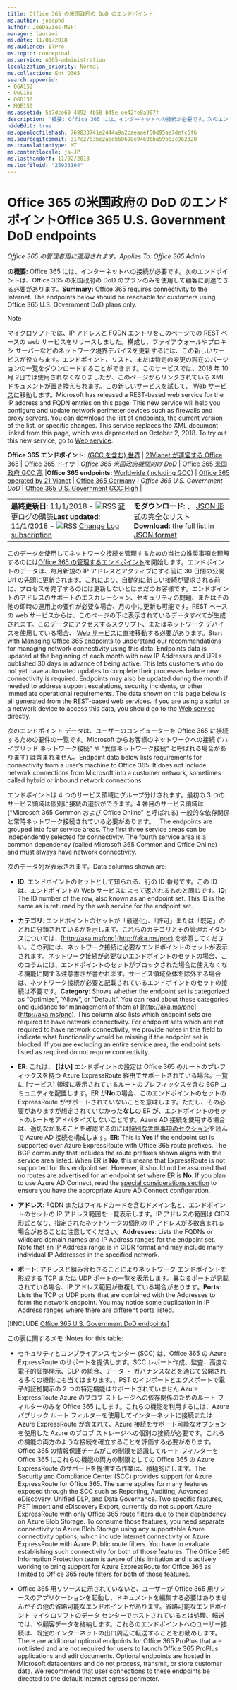 ```yaml
---
title: Office 365 の米国政府の DoD のエンドポイント
ms.author: josephd
author: JoeDavies-MSFT
manager: laurawi
ms.date: 11/01/2018
ms.audience: ITPro
ms.topic: conceptual
ms.service: o365-administration
localization_priority: Normal
ms.collection: Ent_O365
search.appverid:
- OGA150
- OGC150
- OGD150
- MOE150
ms.assetid: 5d7dce60-4892-4b58-b45e-ee42fe8a907f
description: '概要: Office 365 には、インターネットへの接続が必要です。次のエンドポイントは、Office 365 の米国政府の DoD のプランのみを使用して顧客に到達できる必要があります。'
hideEdit: true
ms.openlocfilehash: 769830741e2444a9a2caeaaef50d95ae7defc6f6
ms.sourcegitcommit: 317c2753be2aedb60698e94606ba59b63c962328
ms.translationtype: MT
ms.contentlocale: ja-JP
ms.lasthandoff: 11/02/2018
ms.locfileid: "25933104"
---
```

# <a name="office-365-us-government-dod-endpoints"></a><span data-ttu-id="155f0-104">Office 365 の米国政府の DoD のエンドポイント</span><span class="sxs-lookup"><span data-stu-id="155f0-104">Office 365 U.S. Government DoD endpoints</span></span>

<span data-ttu-id="155f0-105">*Office 365 の管理者用に適用されます。*</span><span class="sxs-lookup"><span data-stu-id="155f0-105">*Applies To: Office 365 Admin*</span></span>

 <span data-ttu-id="155f0-p102">**の概要:** Office 365 には、インターネットへの接続が必要です。次のエンドポイントは、Office 365 の米国政府の DoD のプランのみを使用して顧客に到達できる必要があります。</span><span class="sxs-lookup"><span data-stu-id="155f0-p102">**Summary:** Office 365 requires connectivity to the Internet. The endpoints below should be reachable for customers using Office 365 U.S. Government DoD plans only.</span></span>
  
> [!NOTE]
> <span data-ttu-id="155f0-p103">マイクロソフトでは、IP アドレスと FQDN エントリをこのページでの REST ベースの web サービスをリリースしました。構成し、ファイアウォールやプロキシ サーバーなどのネットワーク境界デバイスを更新するには、この新しいサービスが役立ちます。エンドポイント、リスト、または特定の変更の現在のバージョンの一覧をダウンロードすることができます。このサービスでは、2018 年 10 月 2日では使用されなくなりましたが、このページからリンクされている XML ドキュメントが置き換えられます。この新しいサービスを試して、 [Web サービス](office-365-ip-web-service.md)に移動します。</span><span class="sxs-lookup"><span data-stu-id="155f0-p103">Microsoft has released a REST-based web service for the IP address and FQDN entries on this page. This new service will help you configure and update network perimeter devices such as firewalls and proxy servers. You can download the list of endpoints, the current version of the list, or specific changes. This service replaces the XML document linked from this page, which was deprecated on October 2, 2018. To try out this new service, go to [Web service](office-365-ip-web-service.md).</span></span>
  
 <span data-ttu-id="155f0-113">**Office 365 エンドポイント:** [(GCC を含む) 世界](urls-and-ip-address-ranges.md) | [21Vianet が運営する Office 365](urls-and-ip-address-ranges-21vianet.md)  | [Office 365 ドイツ](office-365-germany-endpoints.md) |  *Office 365 米国政府機関向け DoD* | [Office 365 米国政府 GCC 高](office-365-u-s-government-gcc-high-endpoints.md) |</span><span class="sxs-lookup"><span data-stu-id="155f0-113">**Office 365 endpoints:** [Worldwide (including GCC)](urls-and-ip-address-ranges.md) | [Office 365 operated by 21 Vianet](urls-and-ip-address-ranges-21vianet.md)  | [Office 365 Germany](office-365-germany-endpoints.md) | *Office 365 U.S. Government DoD* | [Office 365 U.S. Government GCC High](office-365-u-s-government-gcc-high-endpoints.md) |</span></span>
  
|||
|:-----|:-----|
|<span data-ttu-id="155f0-114">**最終更新日:** 11/1/2018 - ![RSS](media/5dc6bb29-25db-4f44-9580-77c735492c4b.png) [変更ログの購読](https://endpoints.office.com/version/USGOVDoD?allversions=true&format=rss&clientrequestid=b10c5ed1-bad1-445f-b386-b919946339a7)</span><span class="sxs-lookup"><span data-stu-id="155f0-114">**Last updated:** 11/1/2018 - ![RSS](media/5dc6bb29-25db-4f44-9580-77c735492c4b.png) [Change Log subscription](https://endpoints.office.com/version/USGOVDoD?allversions=true&format=rss&clientrequestid=b10c5ed1-bad1-445f-b386-b919946339a7)</span></span> <br/> |<span data-ttu-id="155f0-115">**をダウンロード:** 、 [JSON 形式](https://endpoints.office.com/endpoints/USGOVDoD?clientrequestid=b10c5ed1-bad1-445f-b386-b919946339a7)の完全なリスト</span><span class="sxs-lookup"><span data-stu-id="155f0-115">**Download:** the full list in [JSON format](https://endpoints.office.com/endpoints/USGOVDoD?clientrequestid=b10c5ed1-bad1-445f-b386-b919946339a7)</span></span> <br/> |
   
 <span data-ttu-id="155f0-p104">このデータを使用してネットワーク接続を管理するための当社の推奨事項を理解するのには[Office 365 の管理するエンドポイント](managing-office-365-endpoints.md)を開始します。エンドポイントのデータは、毎月新規の IP アドレスとアクティブにする前に 30 日間の公開 Url の先頭に更新されます。これにより、自動的に新しい接続が要求される前に、プロセスを完了するのには更新しないとはまだのお客様です。エンドポイントのアドレスのサポートのエスカレーション、セキュリティの問題、またはその他の即時の運用上の要件が必要な場合、月の中に更新も可能です。REST ベースの web サービスからは、このページの下に表示されているデータすべてが生成されます。このデータにアクセスするスクリプト、またはネットワーク デバイスを使用している場合、 [Web サービス](office-365-ip-web-service.md)に直接移動する必要があります。</span><span class="sxs-lookup"><span data-stu-id="155f0-p104">Start with [Managing Office 365 endpoints](managing-office-365-endpoints.md) to understand our recommendations for managing network connectivity using this data. Endpoints data is updated at the beginning of each month with new IP Addresses and URLs published 30 days in advance of being active. This lets customers who do not yet have automated updates to complete their processes before new connectivity is required. Endpoints may also be updated during the month if needed to address support escalations, security incidents, or other immediate operational requirements. The data shown on this page below is all generated from the REST-based web services. If you are using a script or a network device to access this data, you should go to the [Web service](office-365-ip-web-service.md) directly.</span></span>

<span data-ttu-id="155f0-p105">次のエンドポイント データは、ユーザーのコンピューターを Office 365 に接続するための要件の一覧です。Microsoft からお客様のネットワークへの接続 (“ハイブリッド ネットワーク接続” や ”受信ネットワーク接続” と呼ばれる場合があります) は含まれません。</span><span class="sxs-lookup"><span data-stu-id="155f0-p105">Endpoint data below lists requirements for connectivity from a user’s machine to Office 365. It does not include network connections from Microsoft into a customer network, sometimes called hybrid or inbound network connections.</span></span>

<span data-ttu-id="155f0-p106">エンドポイントは 4 つのサービス領域にグループ分けされます。最初の 3 つのサービス領域は個別に接続の選択ができます。4 番目のサービス領域は (“Microsoft 365 Common および Office Online” と呼ばれる) 一般的な依存関係と常時ネットワーク接続されている必要があります。　 </span><span class="sxs-lookup"><span data-stu-id="155f0-p106">The endpoints are grouped into four service areas. The first three service areas can be independently selected for connectivity. The fourth service area is a common dependency (called Microsoft 365 Common and Office Online) and must always have network connectivity.</span></span>

<span data-ttu-id="155f0-127">次のデータ列が表示されます。</span><span class="sxs-lookup"><span data-stu-id="155f0-127">Data columns shown are:</span></span>

- <span data-ttu-id="155f0-p107">**ID**: エンドポイントのセットとして知られる、行の ID 番号です。この ID は、エンドポイントの Web サービスによって返されるものと同じです。</span><span class="sxs-lookup"><span data-stu-id="155f0-p107">**ID**: The ID number of the row, also known as an endpoint set. This ID is the same as is returned by the web service for the endpoint set.</span></span>

- <span data-ttu-id="155f0-p108">**カテゴリ**: エンドポイントのセットが「最適化」、「許可」または「既定」のどれに分類されているかを示します。これらのカテゴリとその管理ガイダンスについては、[http://aka.ms/pnc](http://aka.ms/pnc) を参照してください。この列には、ネットワーク接続に必要なエンドポイントのセットが表示されます。ネットワーク接続が必要ないエンドポイントのセットの場合、このコラムには、エンドポイントのセットがブロックされた場合に使えなくなる機能に関する注意書きが書かれます。サービス領域全体を除外する場合は、ネットワーク接続が必要と記載されているエンドポイントのセットの接続は不要です。</span><span class="sxs-lookup"><span data-stu-id="155f0-p108">**Category**: Shows whether the endpoint set is categorized as “Optimize”, “Allow”, or “Default”. You can read about these categories and guidance for management of them at [http://aka.ms/pnc](http://aka.ms/pnc). This column also lists which endpoint sets are required to have network connectivity. For endpoint sets which are not required to have network connectivity, we provide notes in this field to indicate what functionality would be missing if the endpoint set is blocked. If you are excluding an entire service area, the endpoint sets listed as required do not require connectivity.</span></span>

- <span data-ttu-id="155f0-p109">**ER**: これは、 **[はい]** エンドポイントの設定は Office 365 のルートのプレフィックスを持つ Azure ExpressRoute 経由でサポートされている場合。一覧に [サービス] 領域に表示されているルートのプレフィックスを含む BGP コミュニティを配置します。ER が**No**の場合、このエンドポイントのセットの ExpressRoute がサポートされていないことを意味します。ただし、その必要がありますが想定されていなかった**なし**の ER が、エンドポイントのセットのルートをアドバタイズしないことです。Azure AD 接続を使用する場合は、適切ながあることを確認するのには[特別な考慮事項のセクション](https://docs.microsoft.com/azure/active-directory/connect/active-directory-AADconnect-instances#microsoft-azure-government-cloud)を読んで Azure AD 接続を構成します。</span><span class="sxs-lookup"><span data-stu-id="155f0-p109">**ER**: This is **Yes** if the endpoint set is supported over Azure ExpressRoute with Office 365 route prefixes. The BGP community that includes the route prefixes shown aligns with the service area listed. When ER is **No**, this means that ExpressRoute is not supported for this endpoint set. However, it should not be assumed that no routes are advertised for an endpoint set where ER is **No**. If you plan to use Azure AD Connect, read the [special considerations section](https://docs.microsoft.com/azure/active-directory/connect/active-directory-AADconnect-instances#microsoft-azure-government-cloud) to ensure you have the appropriate Azure AD Connect configuration.</span></span>

- <span data-ttu-id="155f0-p110">**アドレス**: FQDN またはワイルドカードを含むドメイン名と、エンドポイントのセットの IP アドレス範囲を一覧表示します。IP アドレスの範囲は CIDR 形式となり、指定されたネットワークの個別の IP アドレスが多数含まれる場合があることに注意してください。</span><span class="sxs-lookup"><span data-stu-id="155f0-p110">**Addresses**: Lists the FQDNs or wildcard domain names and IP Address ranges for the endpoint set. Note that an IP Address range is in CIDR format and may include many individual IP Addresses in the specified network.</span></span>
 
- <span data-ttu-id="155f0-p111">**ポート**: アドレスと組み合わさることによりネットワーク エンドポイントを形成する TCP または UDP ポートの一覧を表示します。異なるポートが記載されている場合、IP アドレス範囲が重複している場合があります。</span><span class="sxs-lookup"><span data-stu-id="155f0-p111">**Ports**: Lists the TCP or UDP ports that are combined with the Addresses to form the network endpoint. You may notice some duplication in IP Address ranges where there are different ports listed.</span></span>
 
[!INCLUDE [Office 365 U.S. Government DoD endpoints](./includes/office-365-u.s.-government-dod-endpoints.md)]
  
<span data-ttu-id="155f0-144">この表に関するメモ :</span><span class="sxs-lookup"><span data-stu-id="155f0-144">Notes for this table:</span></span>

- <span data-ttu-id="155f0-p112">セキュリティとコンプライアンス センター (SCC) は、Office 365 の Azure ExpressRoute のサポートを提供します。SCC レポート作成、監査、高度な電子的証拠開示、DLP の統合、データ ・ ガバナンスなどを通じて公開される多くの機能にも当てはまります。、PST のインポートとエクスポートで電子的証拠開示の 2 つの特定機能はサポートされていません Azure ExpressRoute Azure のブロブ ストレージへの依存関係のためのルート フィルターのみを Office 365 にします。これらの機能を利用するには、Azure パブリック ルート フィルターを使用してインターネットに接続または Azure ExpressRoute が含まれて、Azure 接続をサポート可能なオプションを使用した Azure のブロブ ストレージへの個別の接続が必要です。これらの機能の両方のような接続を確立することを評価する必要があります。Office 365 の情報保護チームがこの制限を認識してルート フィルターを Office 365 にこれらの機能の両方の制限としての Office 365 の Azure ExpressRoute のサポートを提供する作業は、積極的にします。</span><span class="sxs-lookup"><span data-stu-id="155f0-p112">The Security and Compliance Center (SCC) provides support for Azure ExpressRoute for Office 365. The same applies for many features exposed through the SCC such as Reporting, Auditing, Advanced eDiscovery, Unified DLP, and Data Governance. Two specific features, PST Import and eDiscovery Export, currently do not support Azure ExpressRoute with only Office 365 route filters due to their dependency on Azure Blob Storage. To consume those features, you need separate connectivity to Azure Blob Storage using any supportable Azure connectivity options, which include Internet connectivity or Azure ExpressRoute with Azure Public route filters. You have to evaluate establishing such connectivity for both of those features. The Office 365 Information Protection team is aware of this limitation and is actively working to bring support for Azure ExpressRoute for Office 365 as limited to Office 365 route filters for both of those features.</span></span>

- <span data-ttu-id="155f0-p113">Office 365 用リソースに示されていないと、ユーザーが Office 365 用リソースのアプリケーションを起動し、ドキュメントを編集する必要はありませんがその他の省略可能なエンドポイントがあります。省略可能なエンドポイント マイクロソフトのデータ センターでホストされているとは処理、転送では、や顧客データを格納します。これらのエンドポイントへのユーザー接続は、既定のインターネットの出口周辺に転送することをお勧めします。</span><span class="sxs-lookup"><span data-stu-id="155f0-p113">There are additional optional endpoints for Office 365 ProPlus that are not listed and are not required for users to launch Office 365 ProPlus applications and edit documents. Optional endpoints are hosted in Microsoft datacenters and do not process, transmit, or store customer data. We recommend that user connections to these endpoints be directed to the default Internet egress perimeter.</span></span>
